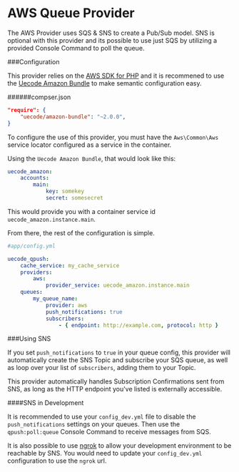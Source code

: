 AWS Queue Provider
==================

The AWS Provider uses SQS & SNS to create a Pub/Sub model.  SNS is optional with
this provider and its possible to use just SQS by utilizing a provided Console
Command to poll the queue.

###Configuration

This provider relies on the [AWS SDK for PHP](https://github.com/aws/aws-sdk-php) and
it is recommened to use the [Uecode Amazon Bundle](https://github.com/uecode/amazon-bundle)
to make semantic configuration easy.

######compser.json
```json
"require": {
    "uecode/amazon-bundle": "~2.0.0",
}
```

To configure the use of this provider, you must have the `Aws\Common\Aws` service locator
configured as a service in the container.

Using the `Uecode Amazon Bundle`, that would look like this:

```yaml
uecode_amazon:
    accounts:
        main:
            key: somekey
            secret: somesecret
```

This would provide you with a container service id `uecode_amazon.instance.main`.

From there, the rest of the configuration is simple.

```yaml
#app/config.yml

uecode_qpush:
	cache_service: my_cache_service
    providers:
    	aws:
    		provider_service: uecode_amazon.instance.main
    queues:
        my_queue_name:
        	provider: aws
            push_notifications: true
            subscribers:
                - { endpoint: http://example.com, protocol: http }
```

###Using SNS

If you set `push_notifications` to `true` in your queue config, this provider
will automatically create the SNS Topic and subscribe your SQS queue, as well
as loop over your list of `subscribers`, adding them to your Topic.

This provider automatically handles Subscription Confirmations sent from SNS, as
long as the HTTP endpoint you've listed is externally accessible.

####SNS in Development

It is recommended to use your `config_dev.yml` file to disable the
`push_notifications` settings on your queues. Then use the `qpush:poll:queue`
Console Command to receive messages from SQS.

It is also possible to use [ngrok](https://ngrok.com/) to allow your development
environment to be reachable by SNS.  You would need to update your `config_dev.yml`
configuration to use the `ngrok` url.
